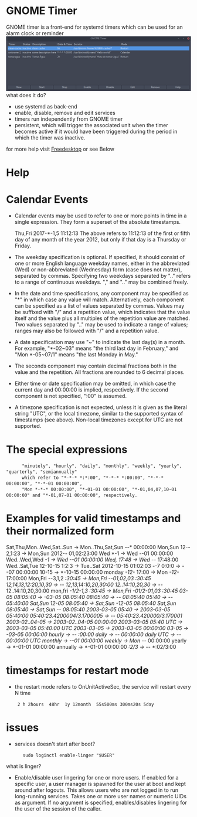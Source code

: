 # GNOME Timer

GNOME timer is a front-end for systemd timers which can be used for an alarm clock or reminder
![N|Solid](https://raw.githubusercontent.com/killown/gnome-timer/master/Images/screenshot.png)
what does it do?
 - use systemd as back-end
 - enable, disable, remove and edit services
 - timers run independently from GNOME timer
 - persistent, which will trigger the associated unit when the timer becomes active if it would have been triggered during the period in which the timer was inactive.

for more help visit [Freedesktop](https://www.freedesktop.org/software/systemd/man/systemd.time.html) or see Below


# Help
# Calendar Events

- Calendar events may be used to refer to one or more points in time in a single expression. They form a superset of the absolute timestamps.

     Thu,Fri 2017-*-1,5 11:12:13
The above refers to 11:12:13 of the first or fifth day of any month of the year 2012, but only if that day is a Thursday or Friday.

- The weekday specification is optional. If specified, it should consist of one or more English language weekday names, either in the abbreviated (Wed) or non-abbreviated (Wednesday) form (case does not matter), separated by commas. Specifying two weekdays separated by ".." refers to a range of continuous weekdays. "," and ".." may be combined freely.

- In the date and time specifications, any component may be specified as "*" in which case any value will match. Alternatively, each component can be specified as a list of values separated by commas. Values may be suffixed with "/" and a repetition value, which indicates that the value itself and the value plus all multiples of the repetition value are matched. Two values separated by ".." may be used to indicate a range of values; ranges may also be followed with "/" and a repetition value.

- A date specification may use "~" to indicate the last day(s) in a month. For example, "*-02~03" means "the third last day in February," and "Mon *-05~07/1" means "the last Monday in May."

- The seconds component may contain decimal fractions both in the value and the repetition. All fractions are rounded to 6 decimal places.

- Either time or date specification may be omitted, in which case the current day and 00:00:00 is implied, respectively. If the second component is not specified, ":00" is assumed.

- A timezone specification is not expected, unless it is given as the literal string "UTC", or the local timezone, similar to the supported syntax of timestamps (see above). Non-local timezones except for UTC are not supported.

# The special expressions
          "minutely", "hourly", "daily", "monthly", "weekly", "yearly", "quarterly", "semiannually"
          which refer to "*-*-* *:*:00", "*-*-* *:00:00", "*-*-* 00:00:00", "*-*-01 00:00:00",
          "Mon *-*-* 00:00:00", "*-01-01 00:00:00", "*-01,04,07,10-01 00:00:00" and "*-01,07-01 00:00:00", respectively.

# Examples for valid timestamps and their normalized form

   Sat,Thu,Mon..Wed,Sat..Sun → Mon..Thu,Sat,Sun *-*-* 00:00:00
   Mon,Sun 12-*-* 2,1:23 → Mon,Sun 2012-*-* 01,02:23:00
   Wed *-1 → Wed *-*-01 00:00:00
   Wed..Wed,Wed *-1 → Wed *-*-01 00:00:00
   Wed, 17:48 → Wed *-*-* 17:48:00
   Wed..Sat,Tue 12-10-15 1:2:3 → Tue..Sat 2012-10-15 01:02:03
   *-*-7 0:0:0 → *-*-07 00:00:00
   10-15 → *-10-15 00:00:00
   monday *-12-* 17:00 → Mon *-12-* 17:00:00
   Mon,Fri *-*-3,1,2 *:30:45 → Mon,Fri *-*-01,02,03 *:30:45
   12,14,13,12:20,10,30 → *-*-* 12,13,14:10,20,30:00
   12..14:10,20,30 → *-*-* 12..14:10,20,30:00
   mon,fri *-1/2-1,3 *:30:45 → Mon,Fri *-01/2-01,03 *:30:45
   03-05 08:05:40 → *-03-05 08:05:40
   08:05:40 → *-*-* 08:05:40
   05:40 → *-*-* 05:40:00
   Sat,Sun 12-05 08:05:40 → Sat,Sun *-12-05 08:05:40
   Sat,Sun 08:05:40 → Sat,Sun *-*-* 08:05:40
   2003-03-05 05:40 → 2003-03-05 05:40:00
   05:40:23.4200004/3.1700005 → *-*-* 05:40:23.420000/3.170001
   2003-02..04-05 → 2003-02..04-05 00:00:00
   2003-03-05 05:40 UTC → 2003-03-05 05:40:00 UTC
   2003-03-05 → 2003-03-05 00:00:00
   03-05 → *-03-05 00:00:00
   hourly → *-*-* *:00:00
   daily → *-*-* 00:00:00
   daily UTC → *-*-* 00:00:00 UTC
   monthly → *-*-01 00:00:00
   weekly → Mon *-*-* 00:00:00
   yearly → *-01-01 00:00:00
   annually → *-01-01 00:00:00
   *:2/3 → *-*-* *:02/3:00

# timestamps for restart mode
- the restart mode refers to OnUnitActiveSec, the service will restart every N time

       2 h 2hours  48hr  1y 12month  55s500ms 300ms20s 5day

# issues
- services doesn't start after boot?

         sudo loginctl enable-linger "$USER"
what is linger?
- Enable/disable user lingering for one or more users. If enabled for a specific user, a user manager is spawned for the user at boot and kept around after logouts. This allows users who are not logged in to run long-running services. Takes one or more user names or numeric UIDs as argument. If no argument is specified, enables/disables lingering for the user of the session of the caller.
